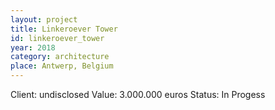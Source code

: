 ```yaml
---
layout: project
title: Linkeroever Tower
id: linkeroever_tower
year: 2018
category: architecture
place: Antwerp, Belgium
---
```

Client: undisclosed
Value: 3.000.000 euros 
Status: In Progess


